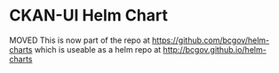 # CKAN-UI Helm Chart

MOVED This is now part of the repo at https://github.com/bcgov/helm-charts which is useable as a helm repo at http://bcgov.github.io/helm-charts